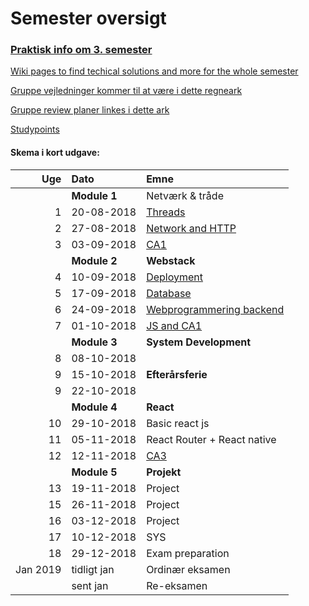 # Semester oversigt

### [Praktisk info om 3. semester](Praktisk.md)
[Wiki pages to find techical solutions and more for the whole semester](https://github.com/datsoftlyngby/dat3sem2018Fall/wiki)  

[Gruppe vejledninger kommer til at være i dette regneark]()  

[Gruppe review planer linkes i dette ark]()  

[Studypoints]()

#### Skema i kort udgave:<br>


|      Uge | Dato        | Emne                                     |
| -------: | :---------- | :--------------------------------------- |
|          | **Module 1** | Netværk & tråde |
|        1 | 20-08-2018  | [Threads](Module1/Week1/README.md) |
|        2 | 27-08-2018  | [Network and HTTP](Module1/Week1/README.md)                    |
|        3 | 03-09-2018  | [CA1](Module1/Week1/README.md)                    |
|          | **Module 2** | **Webstack**                             |
|        4 | 10-09-2018  | [Deployment](Module2/Week1-Deployment/README.md) |
|        5 | 17-09-2018  | [Database](Module2/Week2-Database/README.md) |
|        6 | 24-09-2018  | [Webprogrammering backend](Modul2e/Week3-Backend/README.md)  |
|        7 | 01-10-2018  | [JS and CA1](Modul2e/Week3-Backend/README.md)|
|          | **Module 3** | **System Development**     |
|		  8 | 08-10-2018 |  |
|		  9 | 15-10-2018 | **Efterårsferie**|
|		  9 | 22-10-2018 | |
|          | **Module 4** | **React**          |
|       10 | 29-10-2018  | Basic react js |
|       11 | 05-11-2018  | React Router + React native |
|       12 | 12-11-2018  | [CA3]() |
|          | **Module 5** | **Projekt**    |
|       13 | 19-11-2018  | Project |
|       15 | 26-11-2018  | Project |
|       16 | 03-12-2018  | Project|
|       17 | 10-12-2018  | SYS  |
|       18 | 29-12-2018  | Exam preparation  |
| Jan 2019 | tidligt jan  | Ordinær eksamen |
|          | sent jan    | Re-eksamen        |

